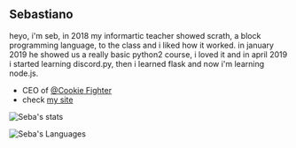 ## Sebastiano

heyo, i'm seb, in 2018 my informartic teacher showed scrath, a block programming language, to the class and i liked how it worked.
in january 2019 he showed us a really basic python2 course, i loved it and in april 2019 i started learning discord.py, then i learned flask and now i'm learning node.js.

- CEO of [@Cookie Fighter](https://github.com/CookieFighter/)
- check [my site](https://www.seba.gq/index.html)

![Seba's stats](https://github-readme-stats.vercel.app/api?username=ssebastianoo&theme=tokyonight) 

![Seba's Languages](https://github-readme-stats.vercel.app/api/top-langs/?username=ssebastianoo&theme=dracula&hide=batchfile,javascript,css) 
